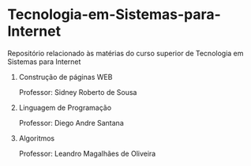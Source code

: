 # Tecnologia-em-Sistemas-para-Internet
Repositório relacionado às matérias do curso superior de Tecnologia em Sistemas para Internet

1. Construção de páginas WEB

    Professor: Sidney Roberto de Sousa
  
2. Linguagem de Programação

    Professor: Diego Andre Santana

3. Algoritmos

    Professor: Leandro Magalhães de Oliveira
